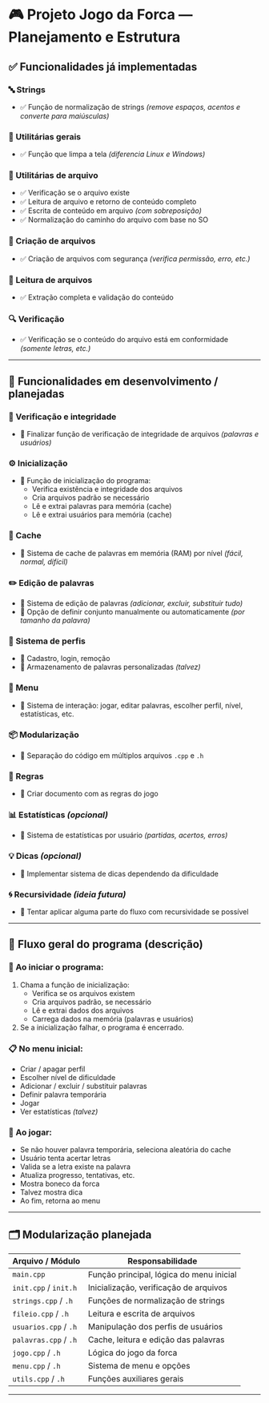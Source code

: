 # 🎮 Projeto Jogo da Forca — Planejamento e Estrutura

## ✅ Funcionalidades já implementadas

### 🔤 Strings
- ✅ Função de normalização de strings *(remove espaços, acentos e converte para maiúsculas)*

### 🧰 Utilitárias gerais
- ✅ Função que limpa a tela *(diferencia Linux e Windows)*

### 📂 Utilitárias de arquivo
- ✅ Verificação se o arquivo existe  
- ✅ Leitura de arquivo e retorno de conteúdo completo  
- ✅ Escrita de conteúdo em arquivo *(com sobreposição)*  
- ✅ Normalização do caminho do arquivo com base no SO  

### 📄 Criação de arquivos
- ✅ Criação de arquivos com segurança *(verifica permissão, erro, etc.)*

### 📖 Leitura de arquivos
- ✅ Extração completa e validação do conteúdo

### 🔍 Verificação
- ✅ Verificação se o conteúdo do arquivo está em conformidade *(somente letras, etc.)*

---

## 🚧 Funcionalidades em desenvolvimento / planejadas

### 🔐 Verificação e integridade
- 🔄 Finalizar função de verificação de integridade de arquivos *(palavras e usuários)*

### ⚙️ Inicialização
- 🔄 Função de inicialização do programa:
  - Verifica existência e integridade dos arquivos
  - Cria arquivos padrão se necessário
  - Lê e extrai palavras para memória (cache)
  - Lê e extrai usuários para memória (cache)

### 🧠 Cache
- 🔄 Sistema de cache de palavras em memória (RAM) por nível *(fácil, normal, difícil)*

### ✏️ Edição de palavras
- 🔄 Sistema de edição de palavras *(adicionar, excluir, substituir tudo)*  
- 🔄 Opção de definir conjunto manualmente ou automaticamente *(por tamanho da palavra)*

### 👤 Sistema de perfis
- 🔄 Cadastro, login, remoção  
- 🔄 Armazenamento de palavras personalizadas *(talvez)*

### 🧭 Menu
- 🔄 Sistema de interação: jogar, editar palavras, escolher perfil, nível, estatísticas, etc.

### 📦 Modularização
- 🔄 Separação do código em múltiplos arquivos `.cpp` e `.h`

### 📜 Regras
- 🔄 Criar documento com as regras do jogo

### 📊 Estatísticas *(opcional)*
- 🔄 Sistema de estatísticas por usuário *(partidas, acertos, erros)*

### 💡 Dicas *(opcional)*
- 🔄 Implementar sistema de dicas dependendo da dificuldade

### 🌀 Recursividade *(ideia futura)*
- 🔄 Tentar aplicar alguma parte do fluxo com recursividade se possível

---

## 🧩 Fluxo geral do programa (descrição)

### 🚀 Ao iniciar o programa:
1. Chama a função de inicialização:
   - Verifica se os arquivos existem
   - Cria arquivos padrão, se necessário
   - Lê e extrai dados dos arquivos
   - Carrega dados na memória (palavras e usuários)
2. Se a inicialização falhar, o programa é encerrado.

### 📋 No menu inicial:
- Criar / apagar perfil  
- Escolher nível de dificuldade  
- Adicionar / excluir / substituir palavras  
- Definir palavra temporária  
- Jogar  
- Ver estatísticas *(talvez)*

### 🎲 Ao jogar:
- Se não houver palavra temporária, seleciona aleatória do cache  
- Usuário tenta acertar letras  
- Valida se a letra existe na palavra  
- Atualiza progresso, tentativas, etc.  
- Mostra boneco da forca  
- Talvez mostra dica  
- Ao fim, retorna ao menu

---

## 🗂️ Modularização planejada

| Arquivo / Módulo       | Responsabilidade                                 |
|------------------------|--------------------------------------------------|
| `main.cpp`             | Função principal, lógica do menu inicial         |
| `init.cpp` / `init.h`  | Inicialização, verificação de arquivos           |
| `strings.cpp` / `.h`   | Funções de normalização de strings               |
| `fileio.cpp` / `.h`    | Leitura e escrita de arquivos                    |
| `usuarios.cpp` / `.h`  | Manipulação dos perfis de usuários               |
| `palavras.cpp` / `.h`  | Cache, leitura e edição das palavras             |
| `jogo.cpp` / `.h`      | Lógica do jogo da forca                          |
| `menu.cpp` / `.h`      | Sistema de menu e opções                         |
| `utils.cpp` / `.h`     | Funções auxiliares gerais                        |

---
